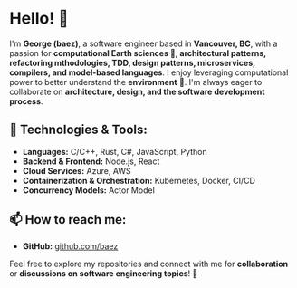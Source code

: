 # Hello! 👋

I'm **George (baez)**, a software engineer based in **Vancouver, BC**, with a passion for **computational Earth sciences 🌱, architectural patterns, refactoring mthodologies, TDD, design patterns, microservices, compilers, and model-based languages**. I enjoy leveraging computational power to better understand the **environment** 💞️. 
I'm always eager to collaborate on **architecture, design, and the software development process**.

## 🔧 Technologies & Tools:
- **Languages:** C/C++, Rust, C#, JavaScript, Python
- **Backend & Frontend:** Node.js, React
- **Cloud Services:** Azure, AWS
- **Containerization & Orchestration:** Kubernetes, Docker, CI/CD
- **Concurrency Models:** Actor Model

## 📫 How to reach me:
- **GitHub:** [github.com/baez](https://github.com/baez)

Feel free to explore my repositories and connect with me for **collaboration** or **discussions on software engineering topics**! 🚀

<!---
baez/baez is a ✨ special ✨ repository because its `README.md` (this file) appears on your GitHub profile.
You can click the Preview link to take a look at your changes.
--->
